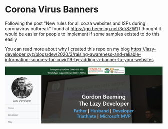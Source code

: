 # Corona Virus Banners

Following the post "New rules for all co.za websites and ISPs during coronavirus outbreak" found at https://go.beeming.net/3dr8ZW1 I thought it would be easier for people to implement if some samples existed to do this easily

You can read more about why I created this repo on my blog https://lazy-developer.xyz/blogs/dev/2020/3/raising-awareness-and-reliable-information-sources-for-covid19-by-adding-a-banner-to-your-websites

![](images/readme-sample.jpg)